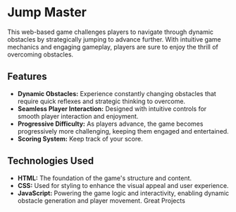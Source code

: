 # Jump Master

This web-based game challenges players to navigate through dynamic obstacles by strategically jumping to advance further. With intuitive game mechanics and engaging gameplay, players are sure to enjoy the thrill of overcoming obstacles.

## Features

- **Dynamic Obstacles:** Experience constantly changing obstacles that require quick reflexes and strategic thinking to overcome.
- **Seamless Player Interaction:** Designed with intuitive controls for smooth player interaction and enjoyment.
- **Progressive Difficulty:** As players advance, the game becomes progressively more challenging, keeping them engaged and entertained.
- **Scoring System:** Keep track of your score.

## Technologies Used

- **HTML:** The foundation of the game's structure and content.
- **CSS:** Used for styling to enhance the visual appeal and user experience.
- **JavaScript:** Powering the game logic and interactivity, enabling dynamic obstacle generation and player movement.
  Great Projects
